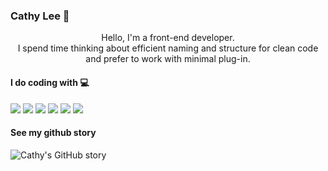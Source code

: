 ### Cathy Lee 🤔
<p align='center'>
Hello, I'm a front-end developer.<br>
I spend time thinking about efficient naming and structure for clean code<br>
and prefer to work with minimal plug-in.
</p>

#### I do coding with 💻
<p>
  <img src="https://img.shields.io/badge/HTML5-E34F26?style=for-the-badge&logo=html5&logoColor=white" />
  <img src="https://img.shields.io/badge/CSS3-1572B6?style=for-the-badge&logo=css3&logoColor=white" />
  <img src="https://img.shields.io/badge/JavaScript-323330?style=for-the-badge&logo=javascript&logoColor=F7DF1E" />
  <img src="https://img.shields.io/badge/TypeScript-007ACC?style=for-the-badge&logo=typescript&logoColor=white" />
  <img src="https://img.shields.io/badge/Vue.js-35495E?style=for-the-badge&logo=vuedotjs&logoColor=4FC08D" />
  <img src="https://img.shields.io/badge/nuxt.js-00C58E?style=for-the-badge&logo=nuxtdotjs&logoColor=white" />
</p>

#### See my github story
![Cathy's GitHub story](https://github-readme-stats.vercel.app/api?username=cathyleeu&hide=stars,issues&count_private=true&show_icons=true&include_all_commits=true&hide_border=true&bg_color=ffffff00&icon_color=b4a7d6&title_color=b4a7d6)
